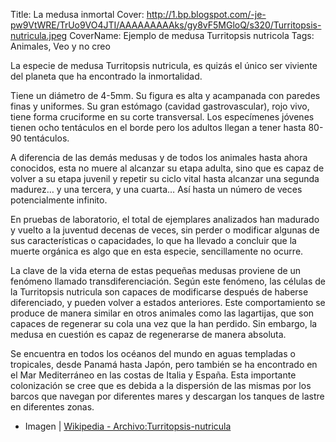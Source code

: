 Title: La medusa inmortal
Cover: http://1.bp.blogspot.com/-je-pw9VtWRE/TrUo9VO4JTI/AAAAAAAAAks/gy8vF5MGloQ/s320/Turritopsis-nutricula.jpeg
CoverName: Ejemplo de medusa Turritopsis nutricola
Tags: Animales, Veo y no creo

La especie de medusa Turritopsis nutricula, es quizás el único ser viviente del planeta que ha encontrado la inmortalidad.

Tiene un diámetro de 4-5mm. Su figura es alta y acampanada con paredes finas y uniformes. Su gran estómago (cavidad gastrovascular), rojo vivo, tiene forma cruciforme en su corte transversal. Los especímenes jóvenes tienen ocho tentáculos en el borde pero los adultos llegan a tener hasta 80-90 tentáculos.

A diferencia de las demás medusas y de todos los animales hasta ahora conocidos, esta no muere al alcanzar su etapa adulta, sino que es capaz de volver a su etapa juvenil y repetir su ciclo vital hasta alcanzar una segunda madurez… y una tercera, y una cuarta… Así hasta un número de veces potencialmente infinito.

En pruebas de laboratorio, el total de ejemplares analizados han madurado y vuelto a la juventud decenas de veces, sin perder o modificar algunas de sus características o capacidades, lo que ha llevado a concluir que la muerte orgánica es algo que en esta especie, sencillamente no ocurre.

La clave de la vida eterna de estas pequeñas medusas proviene de un fenómeno llamado transdiferenciación. Según este fenómeno, las células de la Turritopsis nutricula son capaces de modificarse después de haberse diferenciado, y pueden volver a estados anteriores.
Este comportamiento se produce de manera similar en otros animales como las lagartijas, que son capaces de regenerar su cola una vez que la han perdido. Sin embargo, la medusa en cuestión es capaz de regenerarse de manera absoluta.

Se encuentra en todos los océanos del mundo en aguas templadas o tropicales, desde Panamá hasta Japón, pero también se ha encontrado en el Mar Mediterráneo en las costas de Italia y España. Esta importante colonización se cree que es debida a la dispersión de las mismas por los barcos que navegan por diferentes mares y descargan los tanques de lastre en diferentes zonas.

 - Imagen | [Wikipedia - Archivo:Turritopsis-nutricula](http://es.wikipedia.org/wiki/Archivo:Turritopsis-nutricula.jpeg)
